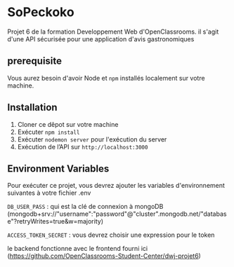 
# SoPeckoko

Projet 6 de la formation Developpement Web d'OpenClassrooms.
il s'agit d'une API sécurisée pour une application d'avis gastronomiques

## prerequisite

Vous aurez besoin d'avoir Node et `npm` installés localement
sur votre machine. 

  
## Installation 

1. Cloner ce dêpot sur votre machine
2. Exécuter `npm install`
3. Exécuter `nodemon server` pour l'exécution du server
4. Exécution de l’API sur `http://localhost:3000`



## Environment Variables

Pour exécuter ce projet, vous devrez ajouter les variables
d'environnement suivantes à votre fichier .env

`DB_USER_PASS` : qui est la clé de connexion à mongoDB (mongodb+srv://"username":"password"@"cluster".mongodb.net/"database"?retryWrites=true&w=majority)

`ACCESS_TOKEN_SECRET` : vous devrez choisir une expression pour le token

le backend fonctionne avec le frontend fourni ici (https://github.com/OpenClassrooms-Student-Center/dwj-projet6)
  
